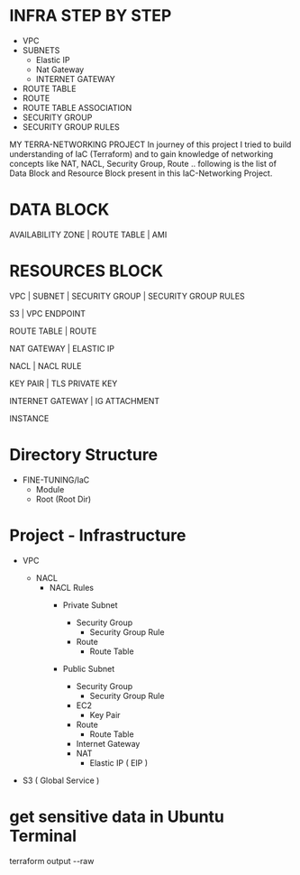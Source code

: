 # INFRA STEP BY STEP
- VPC
- SUBNETS
    - Elastic IP
    - Nat Gateway
    - INTERNET GATEWAY
- ROUTE TABLE
- ROUTE
- ROUTE TABLE ASSOCIATION
- SECURITY GROUP
- SECURITY GROUP RULES


MY TERRA-NETWORKING PROJECT
In journey of this project I tried to build understanding of IaC (Terraform) and to gain 
knowledge of networking concepts like NAT, NACL, Security Group, Route .. 
following is the list of Data Block and Resource Block present in this IaC-Networking Project.


# DATA BLOCK
AVAILABILITY ZONE | ROUTE TABLE | AMI

# RESOURCES BLOCK
VPC | SUBNET | SECURITY GROUP | SECURITY GROUP RULES

S3 | VPC ENDPOINT 

ROUTE TABLE | ROUTE

NAT GATEWAY | ELASTIC IP

NACL | NACL RULE

KEY PAIR | TLS PRIVATE KEY

INTERNET GATEWAY | IG ATTACHMENT

INSTANCE


# Directory Structure
- FINE-TUNING/IaC
    - Module
    - Root (Root Dir)


# Project - Infrastructure
- VPC
    - NACL
        - NACL Rules
            - Private Subnet
                - Security Group
                    - Security Group Rule
                - Route
                    - Route Table
                
            - Public Subnet
                - Security Group
                    - Security Group Rule
                - EC2
                    - Key Pair
                - Route
                    - Route Table
                - Internet Gateway
                - NAT
                    - Elastic IP ( EIP )

- S3 ( Global Service )


# get sensitive data in Ubuntu Terminal
terraform output --raw 
